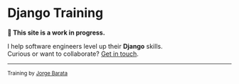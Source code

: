 # Django Training

**🚧 This site is a work in progress.**

I help software engineers level up their **Django** skills.  
Curious or want to collaborate? [Get in touch](mailto:contact@jorgebg.com).

---

<sub>Training by [Jorge Barata](https://jorgebg.com)</sub>
